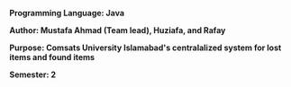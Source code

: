 <b>Programming Language: Java

<b>Author: Mustafa Ahmad (Team lead), Huziafa, and Rafay

<b>Purpose: Comsats University Islamabad's centralalized system for lost items and found items 

<b>Semester: 2
